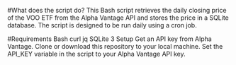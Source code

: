 #What does the script do?
This Bash script retrieves the daily closing price of the VOO ETF from the Alpha Vantage API and stores the price in a SQLite database. The script is designed to be run daily using a cron job.

#Requirements
Bash
curl
jq
SQLite 3
Setup
Get an API key from Alpha Vantage.
Clone or download this repository to your local machine.
Set the API_KEY variable in the script to your Alpha Vantage API key.
